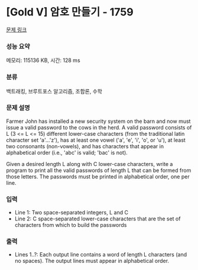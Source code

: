 # [Gold V] 암호 만들기 - 1759 

[문제 링크](https://www.acmicpc.net/problem/1759) 

### 성능 요약

메모리: 115136 KB, 시간: 128 ms

### 분류

백트래킹, 브루트포스 알고리즘, 조합론, 수학

### 문제 설명

<p>Farmer John has installed a new security system on the barn and now must issue a valid password to the cows in the herd. A valid password consists of L (3 <= L <= 15) different lower-case characters (from the traditional latin character set 'a'...'z'), has at least one vowel ('a', 'e', 'i', 'o', or 'u'), at least two consonants (non-vowels), and has characters that appear in alphabetical order (i.e., 'abc' is valid; 'bac' is not).</p>

<p>Given a desired length L along with C lower-case characters, write a program to print all the valid passwords of length L that can be formed from those letters. The passwords must be printed in alphabetical order, one per line.</p>

### 입력 

 <ul>
	<li>Line 1: Two space-separated integers, L and C</li>
	<li>Line 2: C space-separated lower-case characters that are the set of characters from which to build the passwords</li>
</ul>

### 출력 

 <ul>
	<li>Lines 1..?: Each output line contains a word of length L characters (and no spaces). The output lines must appear in alphabetical order.</li>
</ul>

